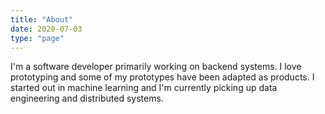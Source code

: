 ```yaml
---
title: "About"
date: 2020-07-03
type: "page"
---
```


I'm a software developer primarily working on backend systems. I love prototyping and some of my prototypes have been adapted as products. I started out in machine learning and I'm currently picking up data engineering and distributed systems.  
